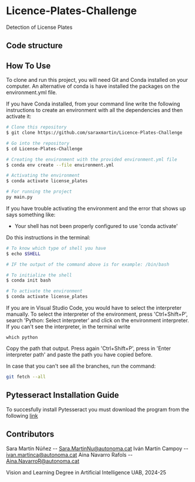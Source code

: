 # Licence-Plates-Challenge
Detection of License Plates

## Code structure

## How To Use
To clone and run this project, you will need Git and Conda installed on your computer.
An alternative of conda is have installed the packages on the environment.yml file.

If you have Conda installed, from your command line write the following instructions to create an environment with all the dependencies and then activate it:

```bash
# Clone this repository
$ git clone https://github.com/saraxmartin/Licence-Plates-Challenge

# Go into the repository
$ cd License-Plates-Challenge

# Creating the environment with the provided environment.yml file
$ conda env create --file environment.yml

# Activating the environment
$ conda activate license_plates

# For running the project
py main.py
```

If you have trouble activating the environment and the error that shows up says something like:

-  Your shell has not been properly configured to use 'conda activate'

Do this instructions in the terminal:
```bash
# To know which type of shell you have 
$ echo $SHELL

# IF the output of the command above is for example: /bin/bash  

# To initialize the shell 
$ conda init bash

# To activate the environment
$ conda activate license_plates
```

If you are in Visual Studio Code, you would have to select the interpreter manually. To select the interpreter of the environment, press 'Ctrl+Shift+P', search 'Python: Select interpreter' and click on the environment interpreter.
If you can't see the interpreter, in the terminal write
```
which python
```
Copy the path that output. Press again 'Ctrl+Shift+P', press in 'Enter interpreter path' and paste the path you have copied before.



In case that you can't see all the branches, run the command:
```bash
git fetch --all
```
## Pytesseract Installation Guide
To succesfully install Pytesseract you must download the program from the following [link](https://github.com/UB-Mannheim/tesseract/wiki)

## Contributors
Sara Martín Núñez -- Sara.MartinNu@autonoma.cat
Iván Martín  Campoy -- ivan.martinca@autonoma.cat
Aina Navarro Rafols -- Aina.NavarroR@autonoma.cat

Vision and Learning
Degree in Artificial Intelligence
UAB, 2024-25

